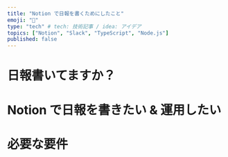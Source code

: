 ```yaml
---
title: "Notion で日報を書くためにしたこと"
emoji: "🐡"
type: "tech" # tech: 技術記事 / idea: アイデア
topics: ["Notion", "Slack", "TypeScript", "Node.js"]
published: false
---
```


# 日報書いてますか？

# Notion で日報を書きたい & 運用したい

# 必要な要件
